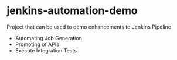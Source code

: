 # jenkins-automation-demo

Project that can be used to demo enhancements to Jenkins Pipeline

* Automating Job Generation
* Promoting of APIs
* Execute Integration Tests
